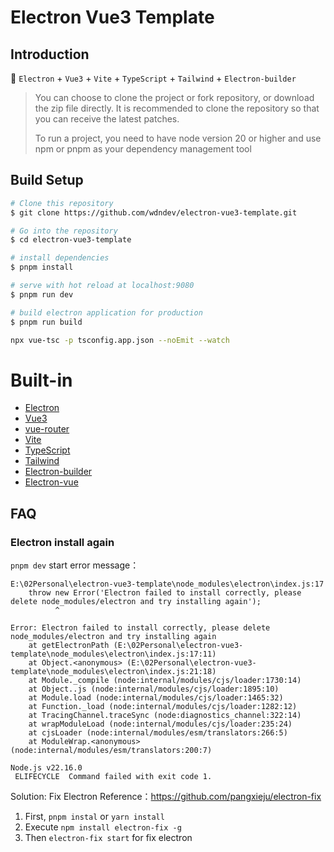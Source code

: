 # Electron Vue3 Template

## Introduction

🥳 `Electron` + `Vue3` + `Vite` + `TypeScript` + `Tailwind` + `Electron-builder`

> You can choose to clone the project or fork repository, or download the zip file directly. It is recommended to clone the repository so that you can receive the latest patches.
>
> To run a project, you need to have node version 20 or higher and use npm or pnpm as your dependency management tool

## Build Setup

```bash
# Clone this repository
$ git clone https://github.com/wdndev/electron-vue3-template.git

# Go into the repository
$ cd electron-vue3-template

# install dependencies
$ pnpm install

# serve with hot reload at localhost:9080
$ pnpm run dev

# build electron application for production
$ pnpm run build
```

```bash
npx vue-tsc -p tsconfig.app.json --noEmit --watch
```

# Built-in

- [Electron](http://www.electronjs.org/docs)
- [Vue3](https://cn.vuejs.org/guide/introduction.html)
- [vue-router](https://next.router.vuejs.org/index.html)
- [Vite](https://cn.vitejs.dev/guide/)
- [TypeScript](https://www.typescriptlang.org/)
- [Tailwind](https://tailwindcss.com/docs/installation/using-vite)
- [Electron-builder](https://www.electron.build/)
- [Electron-vue](https://simulatedgreg.gitbooks.io/electron-vue/content/cn/)

## FAQ

### Electron install again

`pnpm dev` start error message：

```
E:\02Personal\electron-vue3-template\node_modules\electron\index.js:17
    throw new Error('Electron failed to install correctly, please delete node_modules/electron and try installing again');
          ^

Error: Electron failed to install correctly, please delete node_modules/electron and try installing again
    at getElectronPath (E:\02Personal\electron-vue3-template\node_modules\electron\index.js:17:11)
    at Object.<anonymous> (E:\02Personal\electron-vue3-template\node_modules\electron\index.js:21:18)
    at Module._compile (node:internal/modules/cjs/loader:1730:14)
    at Object..js (node:internal/modules/cjs/loader:1895:10)
    at Module.load (node:internal/modules/cjs/loader:1465:32)
    at Function._load (node:internal/modules/cjs/loader:1282:12)
    at TracingChannel.traceSync (node:diagnostics_channel:322:14)
    at wrapModuleLoad (node:internal/modules/cjs/loader:235:24)
    at cjsLoader (node:internal/modules/esm/translators:266:5)
    at ModuleWrap.<anonymous> (node:internal/modules/esm/translators:200:7)

Node.js v22.16.0                                                                                                                                                                        ELIFECYCLE  Command failed with exit code 1.
```

Solution: Fix Electron
Reference：https://github.com/pangxieju/electron-fix

1. First, `pnpm instal` or `yarn install`
2. Execute `npm install electron-fix -g`
3. Then `electron-fix start` for fix electron
